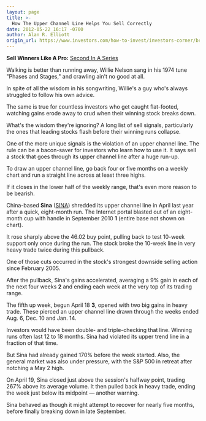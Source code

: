 ```yaml
---
layout: page
title: >-
  How The Upper Channel Line Helps You Sell Correctly
date: 2012-05-22 16:17 -0700
author: Alan R. Elliott
origin_url: https://www.investors.com/how-to-invest/investors-corner/breaking-upper-channel-line-is-a-sell-signal
---
```





**Sell Winners Like A Pro:** [Second In A Series](http://news.investors.com/specialreport/611488/201205211612/how-to-sell-winners-like-a-pro.aspx)

  

Walking is better than running away, Willie Nelson sang in his 1974 tune "Phases and Stages," and crawling ain't no good at all.

  

In spite of all the wisdom in his songwriting, Willie's a guy who's always struggled to follow his own advice.

  

The same is true for countless investors who get caught flat-footed, watching gains erode away to crud when their winning stock breaks down.

  

What's the wisdom they're ignoring? A long list of sell signals, particularly the ones that leading stocks flash before their winning runs collapse.

  

One of the more unique signals is the violation of an upper channel line. The rule can be a bacon-saver for investors who learn how to use it. It says sell a stock that goes through its upper channel line after a huge run-up.

  

To draw an upper channel line, go back four or five months on a weekly chart and run a straight line across at least three highs.

  

If it closes in the lower half of the weekly range, that's even more reason to be bearish.

  

China-based **Sina** ([SINA](https://research.investors.com/quote.aspx?symbol=SINA)) shredded its upper channel line in April last year after a quick, eight-month run. The Internet portal blasted out of an eight-month cup with handle in September 2010 **1** (entire base not shown on chart).

  

It rose sharply above the 46.02 buy point, pulling back to test 10-week support only once during the run. The stock broke the 10-week line in very heavy trade twice during this pullback.

  

One of those cuts occurred in the stock's strongest downside selling action since February 2005.

  

After the pullback, Sina's gains accelerated, averaging a 9% gain in each of the next four weeks **2** and ending each week at the very top of its trading range.

  

The fifth up week, begun April 18 **3**, opened with two big gains in heavy trade. These pierced an upper channel line drawn through the weeks ended Aug. 6, Dec. 10 and Jan. 14.

  

Investors would have been double- and triple-checking that line. Winning runs often last 12 to 18 months. Sina had violated its upper trend line in a fraction of that time.

  

But Sina had already gained 170% before the week started. Also, the general market was also under pressure, with the S&P 500 in retreat after notching a May 2 high.

  

On April 19, Sina closed just above the session's halfway point, trading 267% above its average volume. It then pulled back in heavy trade, ending the week just below its midpoint — another warning.

  

Sina behaved as though it might attempt to recover for nearly five months, before finally breaking down in late September.




